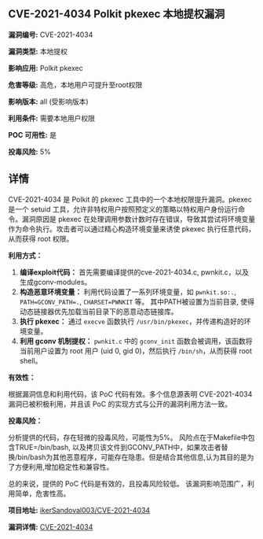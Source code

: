 ## CVE-2021-4034 Polkit pkexec 本地提权漏洞

**漏洞编号:** CVE-2021-4034

**漏洞类型:** 本地提权

**影响应用:** Polkit pkexec

**危害等级:** 高危，本地用户可提升至root权限

**影响版本:** all (受影响版本)

**利用条件:** 需要本地用户权限

**POC 可用性:** 是

**投毒风险:** 5%

## 详情

CVE-2021-4034 是 Polkit 的 pkexec 工具中的一个本地权限提升漏洞。pkexec 是一个 setuid 工具，允许非特权用户按照预定义的策略以特权用户身份运行命令。漏洞原因是 pkexec 在处理调用参数计数时存在错误，导致其尝试将环境变量作为命令执行。攻击者可以通过精心构造环境变量来诱使 pkexec 执行任意代码，从而获得 root 权限。

**利用方式：**

1.  **编译exploit代码：** 首先需要编译提供的cve-2021-4034.c, pwnkit.c，以及生成gconv-modules。
2.  **构造恶意环境变量：**  利用代码设置了一系列环境变量，如 `pwnkit.so:.`, `PATH=GCONV_PATH=.`, `CHARSET=PWNKIT` 等。 其中PATH被设置为当前目录, 使得动态链接器优先加载当前目录下的恶意动态链接库。
3.  **执行 pkexec：** 通过 `execve` 函数执行 `/usr/bin/pkexec`，并传递构造好的环境变量。
4.  **利用 gconv 机制提权：**  `pwnkit.c` 中的 `gconv_init` 函数会被调用，该函数将当前用户设置为 root 用户 (uid 0, gid 0)，然后执行 `/bin/sh`，从而获得 root shell。

**有效性：**

根据漏洞信息和利用代码，该 PoC 代码有效。多个信息源表明 CVE-2021-4034 漏洞已被积极利用，并且该 PoC 的实现方式与公开的漏洞利用方法一致。

**投毒风险：**

分析提供的代码，存在轻微的投毒风险，可能性为5%。 风险点在于Makefile中包含TRUE=/bin/bash, 以及拷贝该文件到GCONV_PATH中，如果攻击者替换/bin/bash为其他恶意程序，可能存在隐患。但是结合其他信息,认为其目的是为了方便利用,增加稳定性和兼容性。

总的来说，提供的 PoC 代码是有效的，且投毒风险较低。 该漏洞影响范围广，利用简单，危害性高。

**项目地址:** [ikerSandoval003/CVE-2021-4034](https://github.com/ikerSandoval003/CVE-2021-4034)

**漏洞详情:** [CVE-2021-4034](https://nvd.nist.gov/vuln/detail/CVE-2021-4034)